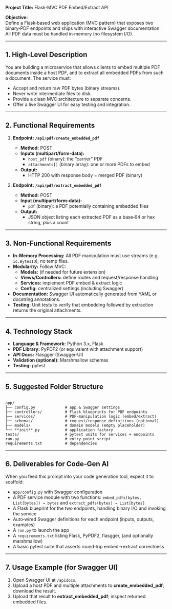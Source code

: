 **Project Title:** Flask‑MVC PDF Embed/Extract API

**Objective:**  
Define a Flask‑based web application (MVC pattern) that exposes two binary‑PDF endpoints and ships with interactive Swagger documentation. All PDF data must be handled in‑memory (no filesystem I/O).

---

## 1. High‑Level Description

You are building a microservice that allows clients to embed multiple PDF documents inside a host PDF, and to extract all embedded PDFs from such a document. The service must:

- Accept and return raw PDF bytes (binary streams).
- Never write intermediate files to disk.
- Provide a clean MVC architecture to separate concerns.
- Offer a live Swagger UI for easy testing and integration.

---

## 2. Functional Requirements

1. **Endpoint: `/api/pdf/create_embedded_pdf`**  
   - **Method:** POST  
   - **Inputs (multipart/form‑data):**  
     - `host_pdf` (binary): the “carrier” PDF  
     - `attachments[]` (binary array): one or more PDFs to embed  
   - **Output:**  
     - HTTP 200 with response body = merged PDF (binary)

2. **Endpoint: `/api/pdf/extract_embedded_pdf`**  
   - **Method:** POST  
   - **Input (multipart/form‑data):**  
     - `pdf` (binary): a PDF potentially containing embedded files  
   - **Output:**  
     - JSON object listing each extracted PDF as a base‑64 or hex string, plus a count  

---

## 3. Non‑Functional Requirements

- **In‑Memory Processing:** All PDF manipulation must use streams (e.g. `io.BytesIO`), no temp files.  
- **Modularity:** Follow MVC:  
  - **Models:** (if needed for future extension)  
  - **Views/Controllers:** define routes and request/response handling  
  - **Services:** implement PDF embed & extract logic  
  - **Config:** centralized settings (including Swagger)  
- **Documentation:** Swagger UI automatically generated from YAML or docstring annotations.  
- **Testing:** Unit tests to verify that embedding followed by extraction returns the original attachments.  

---

## 4. Technology Stack

- **Language & Framework:** Python 3.x, Flask  
- **PDF Library:** PyPDF2 (or equivalent with attachment support)  
- **API Docs:** Flasgger (Swagger‑UI)  
- **Validation (optional):** Marshmallow schemas  
- **Testing:** pytest  

---

## 5. Suggested Folder Structure

```

app/
├── config.py             # app & Swagger settings
├── controllers/          # Flask blueprints for PDF endpoints
├── services/             # PDF‑manipulation logic (embed/extract)
├── schemas/              # request/response definitions (optional)
├── models/               # domain models (empty placeholder)
└── **init**.py           # application factory
tests/                    # pytest units for services + endpoints
run.py                    # entry‑point script
requirements.txt          # dependencies

```

---

## 6. Deliverables for Code‑Gen AI

When you feed this prompt into your code generation tool, expect it to scaffold:

- `app/config.py` with Swagger configuration  
- A PDF service module with two functions: `embed_pdfs(bytes, List[bytes]) → bytes` and `extract_pdfs(bytes) → List[bytes]`  
- A Flask blueprint for the two endpoints, handling binary I/O and invoking the service  
- Auto‑wired Swagger definitions for each endpoint (inputs, outputs, examples)  
- A `run.py` to launch the app  
- A `requirements.txt` listing Flask, PyPDF2, flasgger, (and optionally marshmallow)  
- A basic pytest suite that asserts round‑trip embed→extract correctness  

---

## 7. Usage Example (for Swagger UI)

1. Open Swagger UI at `/apidocs`.  
2. Upload a host PDF and multiple attachments to **create_embedded_pdf**; download the result.  
3. Upload that result to **extract_embedded_pdf**; inspect returned embedded files.  
